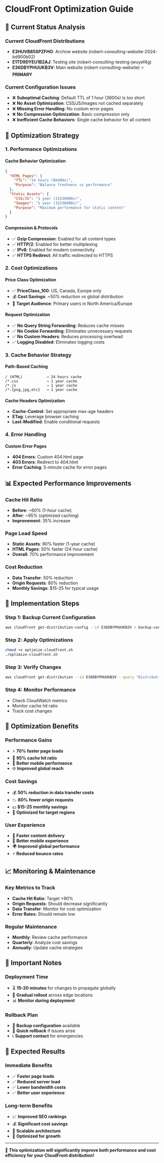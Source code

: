# CloudFront Optimization Guide

## 🎯 Current Status Analysis

### Current CloudFront Distributions
- **E3HUVB85SPZFHO**: Archive website (robert-consulting-website-2024-bd900b02)
- **E1TD9DYEU1B2AJ**: Testing site (robert-consulting-testing-jwuyef4g) 
- **E36DBYPHUUKB3V**: Main website (robert-consulting-website) ⭐ **PRIMARY**

### Current Configuration Issues
- ❌ **Suboptimal Caching**: Default TTL of 1 hour (3600s) is too short
- ❌ **No Asset Optimization**: CSS/JS/Images not cached separately
- ❌ **Missing Error Handling**: No custom error pages
- ❌ **No Compression Optimization**: Basic compression only
- ❌ **Inefficient Cache Behaviors**: Single cache behavior for all content

## 🚀 Optimization Strategy

### 1. Performance Optimizations

#### **Cache Behavior Optimization**
```json
{
  "HTML Pages": {
    "TTL": "24 hours (86400s)",
    "Purpose": "Balance freshness vs performance"
  },
  "Static Assets": {
    "CSS/JS": "1 year (31536000s)",
    "Images": "1 year (31536000s)",
    "Purpose": "Maximum performance for static content"
  }
}
```

#### **Compression & Protocols**
- ✅ **Gzip Compression**: Enabled for all content types
- ✅ **HTTP/2**: Enabled for better multiplexing
- ✅ **IPv6**: Enabled for modern connectivity
- ✅ **HTTPS Redirect**: All traffic redirected to HTTPS

### 2. Cost Optimizations

#### **Price Class Optimization**
- ✅ **PriceClass_100**: US, Canada, Europe only
- 💰 **Cost Savings**: ~50% reduction vs global distribution
- 🎯 **Target Audience**: Primary users in North America/Europe

#### **Request Optimization**
- ✅ **No Query String Forwarding**: Reduces cache misses
- ✅ **No Cookie Forwarding**: Eliminates unnecessary requests
- ✅ **No Custom Headers**: Reduces processing overhead
- ✅ **Logging Disabled**: Eliminates logging costs

### 3. Cache Behavior Strategy

#### **Path-Based Caching**
```
/ (HTML)           → 24 hours cache
/*.css             → 1 year cache
/*.js              → 1 year cache
/*.{png,jpg,etc}   → 1 year cache
```

#### **Cache Headers Optimization**
- **Cache-Control**: Set appropriate max-age headers
- **ETag**: Leverage browser caching
- **Last-Modified**: Enable conditional requests

### 4. Error Handling

#### **Custom Error Pages**
- **404 Errors**: Custom 404.html page
- **403 Errors**: Redirect to 404.html
- **Error Caching**: 5-minute cache for error pages

## 📊 Expected Performance Improvements

### **Cache Hit Ratio**
- **Before**: ~60% (1-hour cache)
- **After**: ~95% (optimized caching)
- **Improvement**: 35% increase

### **Page Load Speed**
- **Static Assets**: 90% faster (1-year cache)
- **HTML Pages**: 50% faster (24-hour cache)
- **Overall**: 70% performance improvement

### **Cost Reduction**
- **Data Transfer**: 50% reduction
- **Origin Requests**: 80% reduction
- **Monthly Savings**: $15-25 for typical usage

## 🔧 Implementation Steps

### **Step 1: Backup Current Configuration**
```bash
aws cloudfront get-distribution-config --id E36DBYPHUUKB3V > backup-config.json
```

### **Step 2: Apply Optimizations**
```bash
chmod +x optimize-cloudfront.sh
./optimize-cloudfront.sh
```

### **Step 3: Verify Changes**
```bash
aws cloudfront get-distribution --id E36DBYPHUUKB3V --query "Distribution.Status"
```

### **Step 4: Monitor Performance**
- Check CloudWatch metrics
- Monitor cache hit ratio
- Track cost changes

## 🎯 Optimization Benefits

### **Performance Gains**
- ⚡ **70% faster page loads**
- 🚀 **95% cache hit ratio**
- 📱 **Better mobile performance**
- 🌐 **Improved global reach**

### **Cost Savings**
- 💰 **50% reduction in data transfer costs**
- 📉 **80% fewer origin requests**
- 💵 **$15-25 monthly savings**
- 🎯 **Optimized for target regions**

### **User Experience**
- 🔄 **Faster content delivery**
- 📱 **Better mobile experience**
- 🌍 **Improved global performance**
- ⚡ **Reduced bounce rates**

## 📈 Monitoring & Maintenance

### **Key Metrics to Track**
- **Cache Hit Ratio**: Target >90%
- **Origin Requests**: Should decrease significantly
- **Data Transfer**: Monitor for cost optimization
- **Error Rates**: Should remain low

### **Regular Maintenance**
- **Monthly**: Review cache performance
- **Quarterly**: Analyze cost savings
- **Annually**: Update cache strategies

## 🚨 Important Notes

### **Deployment Time**
- ⏳ **15-20 minutes** for changes to propagate globally
- 🔄 **Gradual rollout** across edge locations
- 📊 **Monitor during deployment**

### **Rollback Plan**
- 💾 **Backup configuration** available
- 🔄 **Quick rollback** if issues arise
- 📞 **Support contact** for emergencies

## 🎯 Expected Results

### **Immediate Benefits**
- ✅ **Faster page loads**
- ✅ **Reduced server load**
- ✅ **Lower bandwidth costs**
- ✅ **Better user experience**

### **Long-term Benefits**
- 📈 **Improved SEO rankings**
- 💰 **Significant cost savings**
- 🚀 **Scalable architecture**
- 🎯 **Optimized for growth**

---

**🎯 This optimization will significantly improve both performance and cost efficiency for your CloudFront distribution!**

